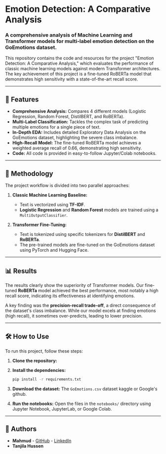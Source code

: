 # Emotion Detection: A Comparative Analysis

### A comprehensive analysis of Machine Learning and Transformer models for multi-label emotion detection on the GoEmotions dataset.

This repository contains the code and resources for the project "Emotion Detection: A Comparative Analysis," which evaluates the performance of classic machine learning models against modern Transformer architectures. The key achievement of this project is a fine-tuned RoBERTa model that demonstrates high sensitivity with a state-of-the-art recall score.

---

## 🚀 Features

- **Comprehensive Analysis:** Compares 4 different models (Logistic Regression, Random Forest, DistilBERT, and RoBERTa).
- **Multi-Label Classification:** Tackles the complex task of predicting multiple emotions for a single piece of text.
- **In-Depth EDA:** Includes detailed Exploratory Data Analysis on the GoEmotions dataset, highlighting the severe class imbalance.
- **High-Recall Model:** The fine-tuned RoBERTa model achieves a weighted average recall of 0.66, demonstrating high sensitivity.
- **Code:** All code is provided in easy-to-follow Jupyter/Colab notebooks.

---

## 📖 Methodology

The project workflow is divided into two parallel approaches:

1.  **Classic Machine Learning Baseline:**
    - Text is vectorized using **TF-IDF**.
    - **Logistic Regression** and **Random Forest** models are trained using a `MultiOutputClassifier`.

2.  **Transformer Fine-Tuning:**
    - Text is tokenized using specific tokenizers for **DistilBERT** and **RoBERTa**.
    - The pre-trained models are fine-tuned on the GoEmotions dataset using PyTorch and Hugging Face.


---

## 📊 Results

The results clearly show the superiority of Transformer models. Our fine-tuned **RoBERTa** model achieved the best performance, most notably a high recall score, indicating its effectiveness at identifying emotions.


A key finding was the **precision-recall trade-off**, a direct consequence of the dataset's class imbalance. While our model excels at finding emotions (high recall), it sometimes over-predicts, leading to lower precision.

---

## 🛠️ How to Use

To run this project, follow these steps:

1.  **Clone the repository:**

2.  **Install the dependencies:**
    ```bash
    pip install -r requirements.txt
    ```
3.  **Download the dataset:**
    The `GoEmotions.csv` dataset kaggle or Google's github.

4.  **Run the notebooks:**
    Open the files in the `notebooks/` directory using Jupyter Notebook, JupyterLab, or Google Colab.

---

## 👥 Authors

- **Mahmud** - [GitHub](https://github.com/Cyber-Mood/) - [LinkedIn](https://www.linkedin.com/in/mahmud-112ab0255/)
- **Tanjila Hussen**

